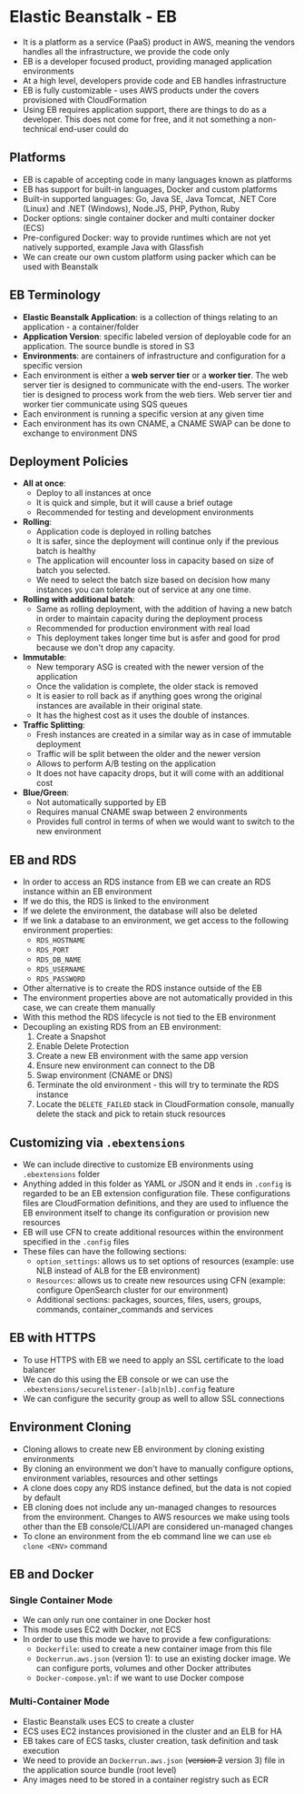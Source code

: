 # Elastic Beanstalk - EB

- It is a platform as a service (PaaS) product in AWS, meaning the vendors handles all the infrastructure, we provide the code only
- EB is a developer focused product, providing managed application environments
- At a high level, developers provide code and EB handles infrastructure
- EB is fully customizable - uses AWS products under the covers provisioned with CloudFormation
- Using EB requires application support, there are things to do as a developer. This does not come for free, and it not something a non-technical end-user could do

## Platforms

- EB is capable of accepting code in many languages known as platforms
- EB has support for built-in languages, Docker and custom platforms
- Built-in supported languages: Go, Java SE, Java Tomcat, .NET Core (Linux) and .NET (Windows), Node.JS, PHP, Python, Ruby
- Docker options: single container docker and multi container docker (ECS)
- Pre-configured Docker: way to provide runtimes which are not yet natively supported, example Java with Glassfish
- We can create our own custom platform using packer which can be used with Beanstalk

## EB Terminology

- **Elastic Beanstalk Application**: is a collection of things relating to an application - a container/folder
- **Application Version**: specific labeled version of deployable code for an application. The source bundle is stored in S3
- **Environments**: are containers of infrastructure and configuration for a specific version
- Each environment is either a **web server tier** or a **worker tier**. The web server tier is designed to communicate with the end-users. The worker tier is designed to process work from the web tiers. Web server tier and worker tier communicate using SQS queues
- Each environment is running a specific version at any given time
- Each environment has its own CNAME, a CNAME SWAP can be done to exchange to environment DNS

## Deployment Policies

- **All at once**: 
    - Deploy to all instances at once
    - It is quick and simple, but it will cause a brief outage
    - Recommended for testing and development environments
- **Rolling**:
    - Application code is deployed in rolling batches
    - It is safer, since the deployment will continue only if the previous batch is healthy
    - The application will encounter loss in capacity based on size of batch you selected.
    - We need to select the batch size based on decision how many instances you can tolerate out of service at any one time. 
- **Rolling with additional batch**:
    - Same as rolling deployment, with the addition of having a new batch in order to maintain capacity during the deployment process
    - Recommended for production environment with real load
    - This deployment takes longer time but is asfer and good for prod because we don't drop any capacity.
- **Immutable**:
    - New temporary ASG is created with the newer version of the application
    - Once the validation is complete, the older stack is removed
    - It is easier to roll back as if anything goes wrong the original instances are available in their original state.
    - It has the highest cost as it uses the double of instances.
- **Traffic Splitting**:
    - Fresh instances are created in a similar way as in case of immutable deployment
    - Traffic will be split between the older and the newer version
    - Allows to perform A/B testing on the application
    - It does not have capacity drops, but it will come with an additional cost
- **Blue/Green**:
    - Not automatically supported by EB
    - Requires manual CNAME swap between 2 environments
    - Provides full control in terms of when we would want to switch to the new environment

## EB and RDS

- In order to access an RDS instance from EB we can create an RDS instance within an EB environment
- If we do this, the RDS is linked to the environment
- If we delete the environment, the database will also be deleted
- If we link a database to an environment, we get access to the following environment properties:
    - `RDS_HOSTNAME`
    - `RDS_PORT`
    - `RDS_DB_NAME`
    - `RDS_USERNAME`
    - `RDS_PASSWORD`
- Other alternative is to create the RDS instance outside of the EB
- The environment properties above are not automatically provided in this case, we can create them manually
- With this method the RDS lifecycle is not tied to the EB environment
- Decoupling an existing RDS from an EB environment:
    1. Create a Snapshot
    2. Enable Delete Protection
    3. Create a new EB environment with the same app version
    4. Ensure new environment can connect to the DB
    5. Swap environment (CNAME or DNS)
    6. Terminate the old environment - this will try to terminate the RDS instance
    7. Locate the `DELETE_FAILED` stack in CloudFormation console, manually delete the stack and pick to retain stuck resources

## Customizing via `.ebextensions`

- We can include directive to customize EB environments using `.ebextensions` folder
- Anything added in this folder as YAML or JSON and it ends in `.config` is regarded to be an EB extension configuration file. These configurations files are CloudFormation definitions, and they are used to influence the EB environment itself to change its configuration or provision new resources
- EB will use CFN to create additional resources within the environment specified in the `.config` files
- These files can have the following sections:
    - `option_settings`: allows us to set options of resources (example: use NLB instead of ALB for the EB environment)
    - `Resources`: allows us to create new resources using CFN (example: configure OpenSearch cluster for our environment)
    - Additional sections: packages, sources, files, users, groups, commands, container_commands and services

## EB with HTTPS

- To use HTTPS with EB we need to apply an SSL certificate to the load balancer
- We can do this using the EB console or we can use the `.ebextensions/securelistener-[alb|nlb].config` feature
- We can configure the security group as well to allow SSL connections

## Environment Cloning

- Cloning allows to create new EB environment by cloning existing environments
- By cloning an environment we don't have to manually configure options, environment variables, resources and other settings
- A clone does copy any RDS instance defined, but the data is not copied by default
- EB cloning does not include any un-managed changes to resources from the environment. Changes to AWS resources we make using tools other than the EB console/CLI/API are considered un-managed changes
- To clone an environment from the eb command line we can use `eb clone <ENV>` command

## EB and Docker

### Single Container Mode

- We can only run one container in one Docker host
- This mode uses EC2 with Docker, not ECS
- In order to use this mode we have to provide a few configurations:
    - `Dockerfile`: used to create a new container image from this file
    - `Dockerrun.aws.json` (version 1): to use an existing docker image. We can configure ports, volumes and other Docker attributes
    - `Docker-compose.yml`: if we want to use Docker compose

### Multi-Container Mode

- Elastic Beanstalk uses ECS to create a cluster
- ECS uses EC2 instances provisioned in the cluster and an ELB for HA
- EB takes care of ECS tasks, cluster creation, task definition and task execution
- We need to provide an `Dockerrun.aws.json` (~~version 2~~ version 3) file in the application source bundle (root level)
- Any images need to be stored in a container registry such as ECR